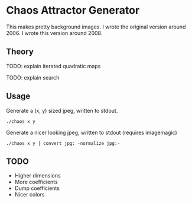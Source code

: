 # Chaos Attractor Generator

This makes pretty background images. I wrote the original version around 2006. I wrote this version around 2008.

## Theory

TODO: explain iterated quadratic maps

TODO: explain search


## Usage

Generate a (x, y) sized jpeg, written to stdout.
```
./chaos x y
```

Generate a nicer looking jpeg, written to stdout (requires imagemagic)
```
./chaos x y | convert jpg: -normalize jpg:-
```

## TODO

* Higher dimensions
* More coefficients
* Dump coefficients
* Nicer colors